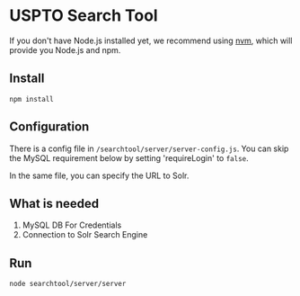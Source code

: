 # USPTO Search Tool 

If you don't have Node.js installed yet, we recommend using [nvm](https://github.com/creationix/nvm), which will provide you Node.js and npm.

## Install 
`npm install`

## Configuration
There is a config file in `/searchtool/server/server-config.js`. You can skip the MySQL requirement below by setting 'requireLogin' to `false`.

In the same file, you can specify the URL to Solr.

## What is needed

1. MySQL DB For Credentials
2. Connection to Solr Search Engine

## Run
`node searchtool/server/server`

